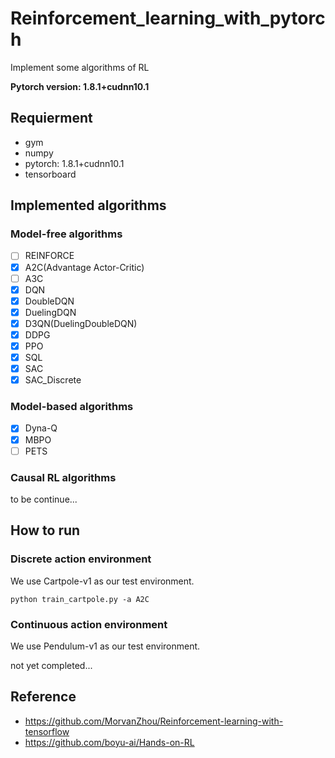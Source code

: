# Reinforcement_learning_with_pytorch
Implement some algorithms of RL

**Pytorch version: 1.8.1+cudnn10.1**

## Requierment

- gym
- numpy 
- pytorch: 1.8.1+cudnn10.1
- tensorboard

## Implemented algorithms

### Model-free algorithms
- [ ] REINFORCE
- [x] A2C(Advantage Actor-Critic)
- [ ] A3C
- [x] DQN
- [x] DoubleDQN
- [x] DuelingDQN
- [x] D3QN(DuelingDoubleDQN)
- [x] DDPG
- [x] PPO
- [x] SQL
- [x] SAC
- [x] SAC_Discrete

### Model-based algorithms
- [x] Dyna-Q
- [x] MBPO
- [ ] PETS

### Causal RL algorithms

to be continue...

## How to run

### Discrete action environment
We use Cartpole-v1 as our test environment.

```commandline
python train_cartpole.py -a A2C
```

### Continuous action environment
We use Pendulum-v1 as our test environment.

not yet completed...

## Reference

- https://github.com/MorvanZhou/Reinforcement-learning-with-tensorflow
- https://github.com/boyu-ai/Hands-on-RL
